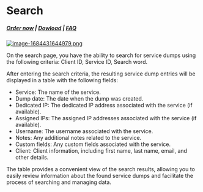 # Search

#####  [Order now](https://puqcloud.com/whmcs-addon-puq-customization.php) | [Dowload](https://download.puqcloud.com/WHMCS/addons/PUQ-Customization/) | [FAQ](https://faq.puqcloud.com/)

[![image-1684431644979.png](https://doc.puq.info/uploads/images/gallery/2023-05/scaled-1680-/image-1684431644979.png)](https://doc.puq.info/uploads/images/gallery/2023-05/image-1684431644979.png)

On the search page, you have the ability to search for service dumps using the following criteria: Client ID, Service ID, Search word.

After entering the search criteria, the resulting service dump entries will be displayed in a table with the following fields:

- Service: The name of the service.
- Dump date: The date when the dump was created.
- Dedicated IP: The dedicated IP address associated with the service (if available).
- Assigned IPs: The assigned IP addresses associated with the service (if available).
- Username: The username associated with the service.
- Notes: Any additional notes related to the service.
- Custom fields: Any custom fields associated with the service.
- Client: Client information, including first name, last name, email, and other details.

The table provides a convenient view of the search results, allowing you to easily review information about the found service dumps and facilitate the process of searching and managing data.
